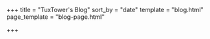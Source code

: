 +++
title = "TuxTower's Blog"
sort_by = "date"
template = "blog.html"
page_template = "blog-page.html"

+++
